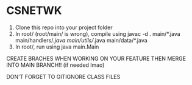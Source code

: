 # CSNETWK

1. Clone this repo into your project folder
2. In root/ (root/main/ is wrong), compile using javac -d . main/*.java main/handlers/_.java main/utils/_.java main/data/\*.java
3. In root/, run using java main.Main

CREATE BRACHES WHEN WORKING ON YOUR FEATURE THEN MERGE INTO MAIN BRANCH!! (if needed lmao)

DON'T FORGET TO GITIGNORE CLASS FILES
